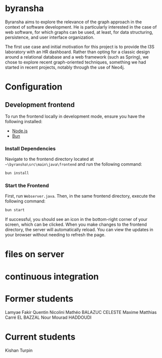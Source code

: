 # byransha
Byransha aims to explore the relevance of the graph approach in the context of software development. He is particularly interested in the case of web software, for which graphs can be used, at least, for data structuring, persistence, and user interface organization.

The first use case and initial motivation for this project is to provide the I3S laboratory with an HR dashboard. Rather than opting for a classic design around a relational database and a web framework (such as Spring), we chose to explore recent graph-oriented techniques, something we had started in recent projects, notably through the use of Neo4j.

# Configuration

## Development frontend
To run the frontend locally in development mode, ensure you have the following installed:
- [Node.js](https://nodejs.org/en)
- [Bun](https://bun.sh)

### Install Dependencies
Navigate to the frontend directory located at `~\byransha\src\main\java\frontend` and run the following command:
```bash
bun install
```

### Start the Frontend
First, run `Webserver.java`. Then, in the same frontend directory, execute the following command:
```bash
bun start
```

If successful, you should see an icon in the bottom-right corner of your screen, which can be clicked.
When you make changes to the frontend directory, the server will automatically reload. You can view the updates in your browser without needing to refresh the page.

# files on server
# continuous integration


# Former students

Lamyae Fakir
Quentin Nicolini
Mathéo BALAZUC
CELESTE Maxime
Matthias Carré
EL BAZZAL Nour
Mourad HADDOUDI

# Current students

Kishan Turpin
